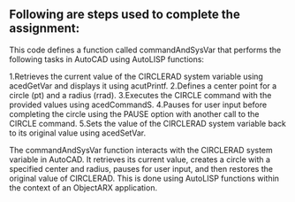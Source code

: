 ## Following are steps used to complete the assignment:

This code defines a function called commandAndSysVar that performs the following tasks in AutoCAD using AutoLISP functions:

1.Retrieves the current value of the CIRCLERAD system variable using acedGetVar and displays it using acutPrintf.
2.Defines a center point for a circle (pt) and a radius (rrad).
3.Executes the CIRCLE command with the provided values using acedCommandS.
4.Pauses for user input before completing the circle using the PAUSE option with another call to the CIRCLE command.
5.Sets the value of the CIRCLERAD system variable back to its original value using acedSetVar.

The commandAndSysVar function interacts with the CIRCLERAD system variable in AutoCAD. 
It retrieves its current value, creates a circle with a specified center and radius, pauses for user input, and then restores the original value of CIRCLERAD.
This is done using AutoLISP functions within the context of an ObjectARX application.
